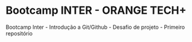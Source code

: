 # Bootcamp INTER - ORANGE TECH+
Bootcamp Inter - Introdução a Git/Github - Desafio de projeto - Primeiro repositório
